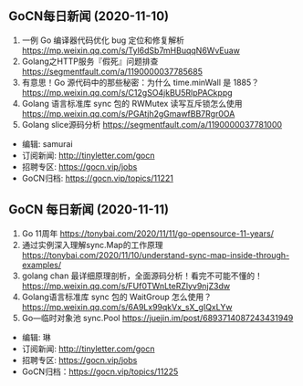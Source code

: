 ## GoCN每日新闻 (2020-11-10)

1. 一例 Go 编译器代码优化 bug 定位和修复解析 https://mp.weixin.qq.com/s/Tyl6dSb7mHBuqqN6WvEuaw
2. Golang之HTTP服务『假死』问题排查 https://segmentfault.com/a/1190000037785685
3. 有意思！Go 源代码中的那些秘密：为什么 time.minWall 是 1885？  https://mp.weixin.qq.com/s/C12gSO4jkBU5RlpPACkppg
4. Golang 语言标准库 sync 包的 RWMutex 读写互斥锁怎么使用 https://mp.weixin.qq.com/s/PGAtjh2gGmawfBB7Rgr0OA
5. Golang slice源码分析 https://segmentfault.com/a/1190000037781000

* 编辑: samurai
* 订阅新闻: http://tinyletter.com/gocn
* 招聘专区: https://gocn.vip/jobs
*  GoCN归档: https://gocn.vip/topics/11221

## GoCN 每日新闻 (2020-11-11)

1. Go 11周年 https://tonybai.com/2020/11/11/go-opensource-11-years/
2. 通过实例深入理解sync.Map的工作原理 https://tonybai.com/2020/11/10/understand-sync-map-inside-through-examples/
3. golang chan 最详细原理剖析，全面源码分析！看完不可能不懂的！https://mp.weixin.qq.com/s/FUf0TWnLteRZlyv9njZ3dw
4. Golang语言标准库 sync 包的 WaitGroup 怎么使用？ https://mp.weixin.qq.com/s/6A9Lx99qkVx_sX_gIQxLYw
5. Go—临时对象池 sync.Pool https://juejin.im/post/6893714087243431949

- 编辑: 琳 
- 订阅新闻: http://tinyletter.com/gocn
- 招聘专区: https://gocn.vip/jobs
- GoCN归档：https://gocn.vip/topics/11225
